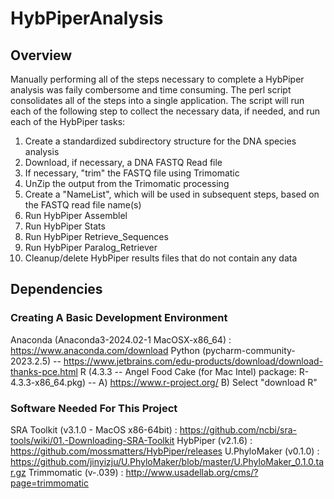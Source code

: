 # HybPiperAnalysis

## Overview
Manually performing all of the steps necessary to complete a HybPiper analysis was faily combersome and time consuming.  The perl script consolidates all of the steps into a single application.  The script will run each of the following step to collect the necessary data, if needed, and run each of the HybPiper tasks:
  1) Create a standardized subdirectory structure for the DNA species analysis
  2) Download, if necessary, a DNA FASTQ Read file
  3) If necessary, "trim" the FASTQ file using Trimomatic
  4) UnZip the output from the Trimomatic processing
  5) Create a "NameList", which will be used in subsequent steps, based on the FASTQ read file name(s)
  6) Run HybPiper Assemblel
  7) Run HybPiper Stats
  8) Run HybPiper Retrieve_Sequences
  9) Run HybPiper Paralog_Retriever
  10) Cleanup/delete HybPiper results files that do not contain any data


## Dependencies
### Creating A Basic Development Environment
  Anaconda (Anaconda3-2024.02-1 MacOSX-x86_64) : https://www.anaconda.com/download
  Python (pycharm-community-2023.2.5) -- https://www.jetbrains.com/edu-products/download/download-thanks-pce.html
  R (4.3.3 -- Angel Food Cake (for Mac Intel) package: R-4.3.3-x86_64.pkg) -- A) https://www.r-project.org/ B) Select "download R"
### Software Needed For This Project
  SRA Toolkit (v3.1.0 - MacOS x86-64bit) : https://github.com/ncbi/sra-tools/wiki/01.-Downloading-SRA-Toolkit
  HybPiper (v2.1.6) : https://github.com/mossmatters/HybPiper/releases
  U.PhyloMaker (v0.1.0) : https://github.com/jinyizju/U.PhyloMaker/blob/master/U.PhyloMaker_0.1.0.tar.gz
  Trimmomatic (v-.039) : http://www.usadellab.org/cms/?page=trimmomatic

